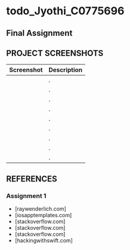 # todo_Jyothi_C0775696
## Final Assignment



## PROJECT SCREENSHOTS
Screenshot | Description
--- | ---
<img src=""/> | .
<img src=""/> | .
<img src=""/> | .
<img src=""/> | .
<img src=""/> | .
<img src=""/> | .
<img src=""/> | .
<img src=""/> | .
<img src=""/> | .

## REFERENCES
### Assignment 1
* [raywenderlich.com]
* [iosapptemplates.com]
* [stackoverflow.com]
* [stackoverflow.com]
* [stackoverflow.com]
* [hackingwithswift.com]

